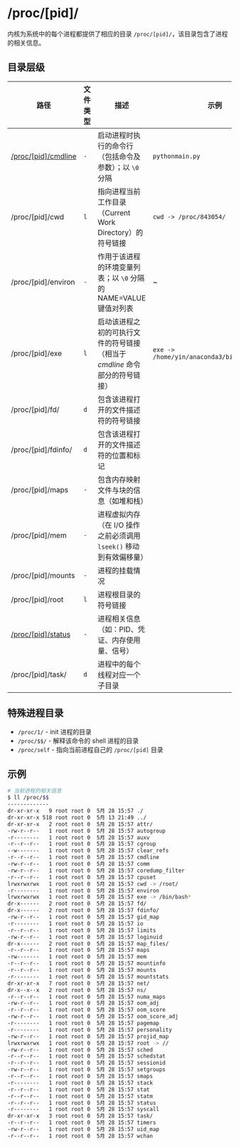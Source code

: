 # /proc/[pid]/

内核为系统中的每个进程都提供了相应的目录 `/proc/[pid]/`，该目录包含了进程的相关信息。

## 目录层级

| 路径                              | 文件类型 | 描述                                                                        | 示例                                        |
| --------------------------------- | -------- | --------------------------------------------------------------------------- | ------------------------------------------- |
| [/proc/[pid]/cmdline](cmdline.md) | `-`      | 启动进程时执行的命令行（包括命令及参数）；以 `\0` 分隔                      | `pythonmain.py`                             |
| /proc/[pid]/cwd                   | `l`      | 指向进程当前工作目录（Current Work Directory）的符号链接                    | `cwd -> /proc/843054/`                      |
| /proc/[pid]/environ               | `-`      | 作用于该进程的环境变量列表；以 `\0` 分隔的 NAME=VALUE 键值对列表            | ~                                           |
| /proc/[pid]/exe                   | `l`      | 启动该进程之初的可执行文件的符号链接（相当于 _cmdline_ 命令部分的符号链接） | `exe -> /home/yin/anaconda3/bin/python3.6*` |
| /proc/[pid]/fd/                   | `d`      | 包含该进程打开的文件描述符的符号链接                                        |
| /proc/[pid]/fdinfo/               | `d`      | 包含该进程打开的文件描述符的位置和标记                                      |
| /proc/[pid]/maps                  | `-`      | 包含内存映射文件与块的信息（如堆和栈）                                      |
| /proc/[pid]/mem                   | `-`      | 进程虚拟内存（在 I/O 操作之前必须调用 `lseek()` 移动到有效偏移量）          |
| /proc/[pid]/mounts                | `-`      | 进程的挂载情况                                                              |
| /proc/[pid]/root                  | `l`      | 进程根目录的符号链接                                                        |
| [/proc/[pid]/status](status.md)   | `-`      | 进程相关信息（如：PID、凭证、内存使用量、信号）                             |
| /proc/[pid]/task/                 | `d`      | 进程中的每个线程对应一个子目录                                              |

## 特殊进程目录

* `/proc/1/` - init 进程的目录
* `/proc/$$/` - 解释该命令的 shell 进程的目录
* `/proc/self` - 指向当前进程自己的 `/proc/[pid]` 目录

## 示例

```sh
# 当前进程的相关信息
$ ll /proc/$$
-------------
dr-xr-xr-x   9 root root 0  5月 28 15:57 ./
dr-xr-xr-x 518 root root 0  5月 13 21:49 ../
dr-xr-xr-x   2 root root 0  5月 28 15:57 attr/
-rw-r--r--   1 root root 0  5月 28 15:57 autogroup
-r--------   1 root root 0  5月 28 15:57 auxv
-r--r--r--   1 root root 0  5月 28 15:57 cgroup
--w-------   1 root root 0  5月 28 15:57 clear_refs
-r--r--r--   1 root root 0  5月 28 15:57 cmdline
-rw-r--r--   1 root root 0  5月 28 15:57 comm
-rw-r--r--   1 root root 0  5月 28 15:57 coredump_filter
-r--r--r--   1 root root 0  5月 28 15:57 cpuset
lrwxrwxrwx   1 root root 0  5月 28 15:57 cwd -> /root/
-r--------   1 root root 0  5月 28 15:57 environ
lrwxrwxrwx   1 root root 0  5月 28 15:57 exe -> /bin/bash*
dr-x------   2 root root 0  5月 28 15:57 fd/
dr-x------   2 root root 0  5月 28 15:57 fdinfo/
-rw-r--r--   1 root root 0  5月 28 15:57 gid_map
-r--------   1 root root 0  5月 28 15:57 io
-r--r--r--   1 root root 0  5月 28 15:57 limits
-rw-r--r--   1 root root 0  5月 28 15:57 loginuid
dr-x------   2 root root 0  5月 28 15:57 map_files/
-r--r--r--   1 root root 0  5月 28 15:57 maps
-rw-------   1 root root 0  5月 28 15:57 mem
-r--r--r--   1 root root 0  5月 28 15:57 mountinfo
-r--r--r--   1 root root 0  5月 28 15:57 mounts
-r--------   1 root root 0  5月 28 15:57 mountstats
dr-xr-xr-x   7 root root 0  5月 28 15:57 net/
dr-x--x--x   2 root root 0  5月 28 15:57 ns/
-r--r--r--   1 root root 0  5月 28 15:57 numa_maps
-rw-r--r--   1 root root 0  5月 28 15:57 oom_adj
-r--r--r--   1 root root 0  5月 28 15:57 oom_score
-rw-r--r--   1 root root 0  5月 28 15:57 oom_score_adj
-r--------   1 root root 0  5月 28 15:57 pagemap
-r--------   1 root root 0  5月 28 15:57 personality
-rw-r--r--   1 root root 0  5月 28 15:57 projid_map
lrwxrwxrwx   1 root root 0  5月 28 15:57 root -> //
-rw-r--r--   1 root root 0  5月 28 15:57 sched
-r--r--r--   1 root root 0  5月 28 15:57 schedstat
-r--r--r--   1 root root 0  5月 28 15:57 sessionid
-rw-r--r--   1 root root 0  5月 28 15:57 setgroups
-r--r--r--   1 root root 0  5月 28 15:57 smaps
-r--------   1 root root 0  5月 28 15:57 stack
-r--r--r--   1 root root 0  5月 28 15:57 stat
-r--r--r--   1 root root 0  5月 28 15:57 statm
-r--r--r--   1 root root 0  5月 28 15:57 status
-r--------   1 root root 0  5月 28 15:57 syscall
dr-xr-xr-x   3 root root 0  5月 28 15:57 task/
-r--r--r--   1 root root 0  5月 28 15:57 timers
-rw-r--r--   1 root root 0  5月 28 15:57 uid_map
-r--r--r--   1 root root 0  5月 28 15:57 wchan
```